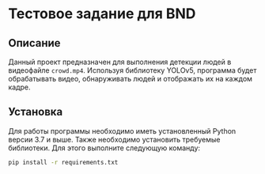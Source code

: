# Тестовое задание для BND 

## Описание

Данный проект предназначен для выполнения детекции людей в видеофайле `crowd.mp4`. Используя библиотеку YOLOv5, программа будет обрабатывать видео, обнаруживать людей и отображать их на каждом кадре.

## Установка

Для работы программы необходимо иметь установленный Python версии 3.7 и выше. Также необходимо установить требуемые библиотеки. Для этого выполните следующую команду:

```bash
pip install -r requirements.txt
